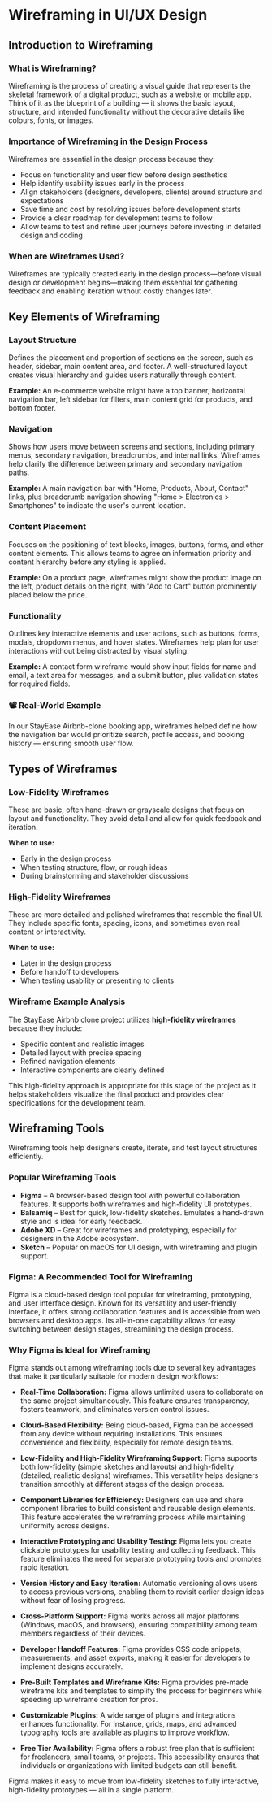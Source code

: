 # Wireframing in UI/UX Design

## Introduction to Wireframing

### What is Wireframing?
Wireframing is the process of creating a visual guide that represents the skeletal framework of a digital product, such as a website or mobile app. Think of it as the blueprint of a building — it shows the basic layout, structure, and intended functionality without the decorative details like colours, fonts, or images.

### Importance of Wireframing in the Design Process
Wireframes are essential in the design process because they:
- Focus on functionality and user flow before design aesthetics
- Help identify usability issues early in the process
- Align stakeholders (designers, developers, clients) around structure and expectations
- Save time and cost by resolving issues before development starts
- Provide a clear roadmap for development teams to follow
- Allow teams to test and refine user journeys before investing in detailed design and coding

### When are Wireframes Used?
Wireframes are typically created early in the design process—before visual design or development begins—making them essential for gathering feedback and enabling iteration without costly changes later.


## Key Elements of Wireframing

### Layout Structure
Defines the placement and proportion of sections on the screen, such as header, sidebar, main content area, and footer. A well-structured layout creates visual hierarchy and guides users naturally through content.

**Example:** An e-commerce website might have a top banner, horizontal navigation bar, left sidebar for filters, main content grid for products, and bottom footer.

### Navigation
Shows how users move between screens and sections, including primary menus, secondary navigation, breadcrumbs, and internal links. Wireframes help clarify the difference between primary and secondary navigation paths.

**Example:** A main navigation bar with "Home, Products, About, Contact" links, plus breadcrumb navigation showing "Home > Electronics > Smartphones" to indicate the user's current location.

### Content Placement
Focuses on the positioning of text blocks, images, buttons, forms, and other content elements. This allows teams to agree on information priority and content hierarchy before any styling is applied.

**Example:** On a product page, wireframes might show the product image on the left, product details on the right, with "Add to Cart" button prominently placed below the price.

### Functionality
Outlines key interactive elements and user actions, such as buttons, forms, modals, dropdown menus, and hover states. Wireframes help plan for user interactions without being distracted by visual styling.

**Example:** A contact form wireframe would show input fields for name and email, a text area for messages, and a submit button, plus validation states for required fields.

### 📽 Real-World Example

In our StayEase Airbnb-clone booking app, wireframes helped define how the navigation bar would prioritize search, profile access, and booking history — ensuring smooth user flow.


## Types of Wireframes

### Low-Fidelity Wireframes
These are basic, often hand-drawn or grayscale designs that focus on layout and functionality. They avoid detail and allow for quick feedback and iteration.

**When to use:**  
- Early in the design process  
- When testing structure, flow, or rough ideas  
- During brainstorming and stakeholder discussions

### High-Fidelity Wireframes
These are more detailed and polished wireframes that resemble the final UI. They include specific fonts, spacing, icons, and sometimes even real content or interactivity.

**When to use:**  
- Later in the design process  
- Before handoff to developers  
- When testing usability or presenting to clients

### Wireframe Example Analysis
The StayEase Airbnb clone project utilizes **high-fidelity wireframes** because they include:
- Specific content and realistic images
- Detailed layout with precise spacing
- Refined navigation elements
- Interactive components are clearly defined

This high-fidelity approach is appropriate for this stage of the project as it helps stakeholders visualize the final product and provides clear specifications for the development team.


## Wireframing Tools

Wireframing tools help designers create, iterate, and test layout structures efficiently.

### Popular Wireframing Tools

- **Figma** – A browser-based design tool with powerful collaboration features. It supports both wireframes and high-fidelity UI prototypes.
- **Balsamiq** – Best for quick, low-fidelity sketches. Emulates a hand-drawn style and is ideal for early feedback.
- **Adobe XD** – Great for wireframes and prototyping, especially for designers in the Adobe ecosystem.
- **Sketch** – Popular on macOS for UI design, with wireframing and plugin support.

### Figma: A Recommended Tool for Wireframing

Figma is a cloud-based design tool popular for wireframing, prototyping, and user interface design. Known for its versatility and user-friendly interface, it offers strong collaboration features and is accessible from web browsers and desktop apps. Its all-in-one capability allows for easy switching between design stages, streamlining the design process.


### Why Figma is Ideal for Wireframing

Figma stands out among wireframing tools due to several key advantages that make it particularly suitable for modern design workflows:

- **Real-Time Collaboration:** Figma allows unlimited users to collaborate on the same project simultaneously. This feature ensures transparency, fosters teamwork, and eliminates version control issues.

- **Cloud-Based Flexibility:** Being cloud-based, Figma can be accessed from any device without requiring installations. This ensures convenience and flexibility, especially for remote design teams.

- **Low-Fidelity and High-Fidelity Wireframing Support:** Figma supports both low-fidelity (simple sketches and layouts) and high-fidelity (detailed, realistic designs) wireframes. This versatility helps designers transition smoothly at different stages of the design process.

- **Component Libraries for Efficiency:** Designers can use and share component libraries to build consistent and reusable design elements. This feature accelerates the wireframing process while maintaining uniformity across designs.

- **Interactive Prototyping and Usability Testing:** Figma lets you create clickable prototypes for usability testing and collecting feedback. This feature eliminates the need for separate prototyping tools and promotes rapid iteration.

- **Version History and Easy Iteration:** Automatic versioning allows users to access previous versions, enabling them to revisit earlier design ideas without fear of losing progress.

- **Cross-Platform Support:** Figma works across all major platforms (Windows, macOS, and browsers), ensuring compatibility among team members regardless of their devices.

- **Developer Handoff Features:** Figma provides CSS code snippets, measurements, and asset exports, making it easier for developers to implement designs accurately.

- **Pre-Built Templates and Wireframe Kits:** Figma provides pre-made wireframe kits and templates to simplify the process for beginners while speeding up wireframe creation for pros.

- **Customizable Plugins:** A wide range of plugins and integrations enhances functionality. For instance, grids, maps, and advanced typography tools are available as plugins to improve workflow.

- **Free Tier Availability:** Figma offers a robust free plan that is sufficient for freelancers, small teams, or projects. This accessibility ensures that individuals or organizations with limited budgets can still benefit.

Figma makes it easy to move from low-fidelity sketches to fully interactive, high-fidelity prototypes — all in a single platform.
